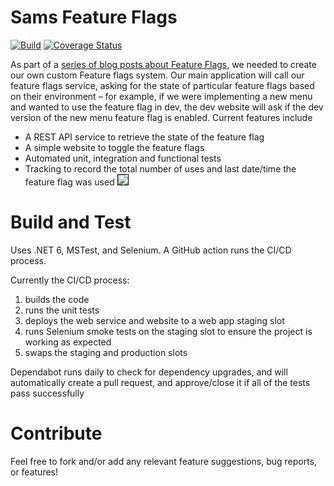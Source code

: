 # Sams Feature Flags

[![Build](https://github.com/samsmithnz/FeatureFlags/workflows/Feature%20Flags%20CI%2FCD/badge.svg)](https://github.com/samsmithnz/SamsFeatureFlags/actions?query=workflow%3A%22Feature+Flags+CI%2FCD%22) 
[![Coverage Status](https://coveralls.io/repos/github/samsmithnz/SamsFeatureFlags/badge.svg?branch=main)](https://coveralls.io/github/samsmithnz/SamsFeatureFlags?branch=main)

As part of a [series of blog posts about Feature Flags](https://samlearnsazure.blog/2019/09/13/implementing-feature-flags/), we needed to create our own custom Feature flags system. 
Our main application will call our feature flags service, asking for the state of particular feature flags based on their environment – for example, if we were implementing a new menu and wanted to use the feature flag in dev, the dev website will ask if the dev version of the new menu feature flag is enabled. Current features include 
- A REST API service to retrieve the state of the feature flag
- A simple website to toggle the feature flags
- Automated unit, integration and functional tests
- Tracking to record the total number of uses and last date/time the feature flag was used
<kbd><img src="https://samlearnsazure.files.wordpress.com/2019/09/23samsappfeatureflags-2.png?w=1160" style="border: 1px solid black" /></kbd>

# Build and Test
Uses .NET 6, MSTest, and Selenium. A GitHub action runs the CI/CD process. 

Currently the CI/CD process: 
1. builds the code
2. runs the unit tests
3. deploys the web service and website to a web app staging slot
4. runs Selenium smoke tests on the staging slot to ensure the project is working as expected
5. swaps the staging and production slots

Dependabot runs daily to check for dependency upgrades, and will automatically create a pull request, and approve/close it if all of the tests pass successfully 

# Contribute
Feel free to fork and/or add any relevant feature suggestions, bug reports, or features!  
